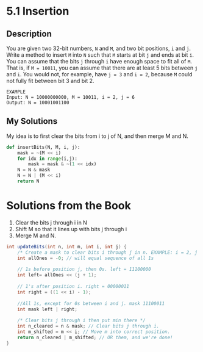 # 5.1 Insertion

## Description

You are given two 32-bit numbers, `N` and `M`, and two bit positions, `i` and `j`. Write a method to insert `M` into `N` such that `M` starts at bit `j` and ends at bit `i`. You can assume that the bits `j` through `i` have enough space to fit all of `M`. That is, if `M = 10011`, you can assume that there are at least 5 bits between `j` and `i`. You would not, for example, have `j = 3` and `i = 2`, because `M` could not fully fit between bit 3 and bit 2.

```
EXAMPLE
Input: N = 10000000000, M = 10011, i = 2, j = 6
Output: N = 10001001100
```



## My Solutions

My idea is to first clear the bits from i to j of N, and then merge M and N.

```python
def insertBits(N, M, i, j):
	mask = ~(M << i)
    for idx in range(i,j):
        mask = mask & ~(1 << idx)
    N = N & mask
    N = N | (M << i)
    return N
```



# Solutions from the Book

1. Clear the bits j through i in N
2. Shift M so that it lines up with bits j through i
3. Merge M and N.

```java
int updateBits(int n, int m, int i, int j) {
    /* Create a mask to clear bits i through j in n. EXAMPLE: i = 2, j = 4. Result should be 11100011. For simplicity, we'll use just 8 bits for the example. */
    int allOnes = -0; // will equal sequence of all 1s 
    
    // 1s before position j, then 0s. left = 11100000
    int left= allOnes << (j + 1); 
    
    // 1's after position i. right = 00000011
    int right = ((1 << i) - 1);
    
    //All 1s, except for 0s between i and j. mask 11100011
    int mask left | right;
    
    /* Clear bits j through i then put min there */
    int n_cleared = n & mask; // Clear bits j through i.
    int m_shifted = m << i; // Move m into correct position.
    return n_cleared | m_shifted; // OR them, and we're done!
}
```

